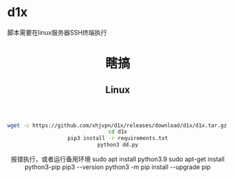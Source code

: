 # d1x
脚本需要在linux服务器SSH终端执行
<div align=center>
 
# 瞎搞

##  Linux
```sh
 
 
 
wget -c https://github.com/xhjvpn/d1x/releases/download/d1x/d1x.tar.gz -O - | tar -xz
cd d1x
pip3 install -r requirements.txt
python3 dd.py

```
报错执行，或者运行备用环境
sudo apt install python3.9
sudo apt-get install python3-pip
pip3 --version
python3 -m pip install --upgrade pip 
